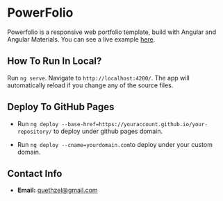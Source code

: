# PowerFolio

Powerfolio is a responsive web portfolio template, build with Angular and Angular Materials. 
You can see a live example [here](https://quethzel.github.io/power-folio/).

## How To Run In Local?

Run `ng serve`. Navigate to `http://localhost:4200/`. The app will automatically reload if you change any of the source files.

## Deploy To GitHub Pages
- Run `ng deploy --base-href=https://youraccount.github.io/your-repository/` to deploy under github pages domain.

- Run `ng deploy --cname=yourdomain.com`to deploy under your custom domain.
## Contact Info

* **Email:** [quethzel@gmail.com](mailto:quethzel@gmail.com)
